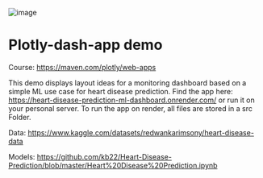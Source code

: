 ![image](https://github.com/miriamelia/plotly-dash/assets/29278598/c9c4ee98-3000-436d-af90-3e24580b7785)

# Plotly-dash-app demo
Course: https://maven.com/plotly/web-apps

This demo displays layout ideas for a monitoring dashboard based on a simple ML use case for heart disease prediction.
Find the app here: https://heart-disease-prediction-ml-dashboard.onrender.com/ or run it on your personal server.
To run the app on render, all files are stored in a src Folder.

Data: https://www.kaggle.com/datasets/redwankarimsony/heart-disease-data

Models: https://github.com/kb22/Heart-Disease-Prediction/blob/master/Heart%20Disease%20Prediction.ipynb

